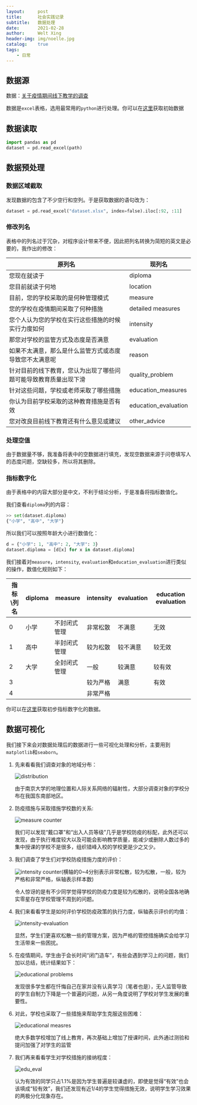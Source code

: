 ```yaml
---
layout:     post
title:      社会实践记录
subtitle:   数据处理
date:       2021-02-28
author:     Welt Xing
header-img: img/noelle.jpg
catalog:    true
tags:
    - 日常
---
```


## 数据源

数据：[关于疫情期间线下教学的调查](/file/society-practice/关于疫情期间线下教学的调查.xlsx)

数据是`excel`表格，选用最常用的`python`进行处理。你可以在[这里](/file/society-practice/关于疫情期间线下教学的调查.xlsx)获取初始数据

## 数据读取

```python
import pandas as pd
dataset = pd.read_excel(path)
```

## 数据预处理

### 数据区域截取

发现数据的包含了不少空行和空列。于是获取数据的语句改为：

```python
dataset = pd.read_excel("dataset.xlsx", index=false).iloc[:92, :11]
```

### 修改列名

表格中的列名过于冗杂，对程序设计带来不便，因此把列名转换为简短的英文是必要的，我作出的修改：

| 原列名                                                       | 现列名               |
| ------------------------------------------------------------ | -------------------- |
| 您现在就读于                                                 | diploma              |
| 您目前就读于何地                                             | location             |
| 目前，您的学校采取的是何种管理模式                           | measure              |
| 您的学校在疫情期间采取了何种措施                             | detailed measures    |
| 您个人认为您的学校在实行这些措施的时候实行力度如何           | intensity            |
| 那您对学校的监管方式及态度是否满意                           | evaluation           |
| 如果不太满意，那么是什么监管方式或态度导致您不太满意呢       | reason               |
| 针对目前的线下教育，您认为出现了哪些问题可能导致教育质量出现下滑 | quality_problem      |
| 针对这些问题，学校或老师采取了哪些措施                       | education_measures   |
| 你认为目前学校采取的这种教育措施是否有效                     | education_evaluation |
| 您对改良目前线下教育还有什么意见或建议                       | other_advice         |

### 处理空值

由于数据量不够，我准备将表中的空数据进行填充，发现空数据来源于问卷填写人的态度问题，空缺较多，所以将其删除。

### 指标数字化

由于表格中的内容大部分是中文，不利于结论分析，于是准备将指标数值化。

我们查看`diploma`列的内容：

```python
>> set(dataset.diploma)
{"小学", "高中", "大学"}
```

所以我们可以按照年龄大小进行数值化：

```python
d = {"小学": 1, "高中": 2, "大学": 3}
dataset.diploma = [d[x] for x in dataset.diploma]
```

我们接着对`measure`，`intensity`, `evaluation`和`education_evaluation`进行类似的操作，数值化规则如下：

| 指标\列名 | diploma | measure      | intensity | evaluation | education evaluation |
| --------- | ------- | ------------ | --------- | ---------- | -------------------- |
| 0         | 小学    | 不封闭式管理 | 非常松散  | 不满意     | 无效                 |
| 1         | 高中    | 半封闭式管理 | 较为松散  | 较不满意   | 较无效               |
| 2         | 大学    | 全封闭式管理 | 一般      | 较满意     | 较有效               |
| 3         |         |              | 较为严格  | 满意       | 有效                 |
| 4         |         |              | 非常严格  |            |                      |

你可以在[这里](/file/society-practice/indexize.xlsx)获取初步指标数字化的数据。

## 数据可视化

我们接下来会对数据处理后的数据进行一些可视化处理和分析，主要用到`matplotlib`和`seaborn`。

1. 先来看看我们调查对象的地域分布：

    ![distribution](/img/location_ratio.png)

    由于南京大学的地理位置和人际关系网络的辐射性，大部分调查对象的学校分布在我国东南部地区。

2. 防疫措施与采取措施学校数的关系:

    ![measure counter](/img/measure_count.png)

   我们可以发现“戴口罩”和“出入人员等级”几乎是学校防疫的标配，此外还可以发现，由于执行难度较大以及可能会影响教学质量，能减少或删除人数过多的集中授课的学校不是很多，组织错峰入校的学校更是少之又少。

3. 我们调查了学生们对学校防疫措施力度的评价：

    ![intensity counter](/img/intensity-count.png)(横轴的0~4分别表示非常松散，较为松散，一般，较为严格和非常严格，纵轴表示样本数)

    令人惊讶的是有不少同学觉得学校的防疫力度是较为松散的，说明全国各地确实零星存在学校管理不周到的问题。

4. 我们来看看学生是如何评价学校防疫政策的执行力度，纵轴表示评价的均值：

   ![intensity-evaluation](/img/evaluation_intensity.png)

   显然，学生们更喜欢松散一些的管理方案，因为严格的管控措施确实会给学习生活带来一些困扰。

5. 在疫情期间，学生由于会长时间“闭门造车”，有些会遇到学习上的问题，我们加以总结，统计结果如下：

    ![educational problems](/img/edu_problems.png)

    发现很多学生都在忏悔自己在家并没有认真学习（笔者也是），无人监管导致的学生自制力下降是一个普遍的问题，从另一角度说明了学校对学生发展的重要性。

6. 对此，学校也采取了一些措施来帮助学生克服这些困难：

    ![educational measres](/img/edu_measures.png)

    绝大多数学校增加了线上教育，再次基础上增加了授课时间，此外通过测验和提问加强了对学生的监管

7. 我们再来看看学生对学校措施的接纳程度：

    ![edu_eval](/img/education_eval.png)

    认为有效的同学只占$1.1\%$是因为学生普遍是较谦虚的，即使是觉得“有效”也会该填成“较有效”，我们还发现有近$1/4$的学生觉得措施无效，说明学生学习效果的两极分化现象存在。